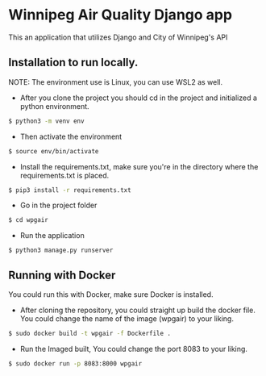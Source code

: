 # Winnipeg Air Quality Django app

This an application that utilizes Django and City of Winnipeg's API

## Installation to run locally.
NOTE: The environment use is Linux, you can use WSL2 as well.

- After you clone the project you should cd in the project and initialized a python environment.
```bash
$ python3 -m venv env
```

- Then activate the environment
```bash
$ source env/bin/activate
```

- Install the requirements.txt, make sure you're in the directory where the requirements.txt is placed.
```bash
$ pip3 install -r requirements.txt
```

- Go in the project folder
```bash
$ cd wpgair
```

- Run the application
```
$ python3 manage.py runserver
```

## Running with Docker

You could run this with Docker, make sure Docker is installed.

- After cloning the repository, you could straight up build the docker file. You could change the name of the image (wpgair) to your liking.
```bash
$ sudo docker build -t wpgair -f Dockerfile .
```

- Run the Imaged built, You could change the port 8083 to your liking.
```bash
$ sudo docker run -p 8083:8000 wpgair
```